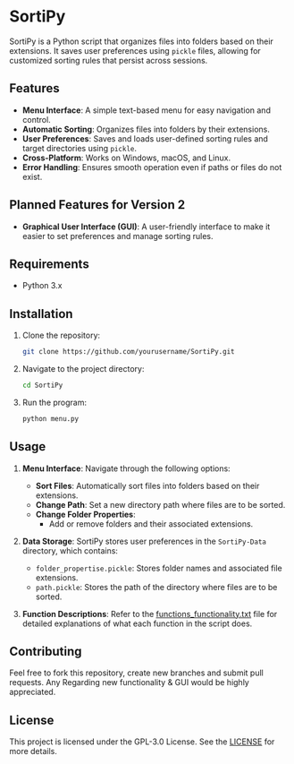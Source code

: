 # SortiPy

SortiPy is a Python script that organizes files into folders based on their extensions. It saves user preferences using `pickle` files, allowing for customized sorting rules that persist across sessions.

## Features

- **Menu Interface**: A simple text-based menu for easy navigation and control.
- **Automatic Sorting**: Organizes files into folders by their extensions.
- **User Preferences**: Saves and loads user-defined sorting rules and target directories using `pickle`.
- **Cross-Platform**: Works on Windows, macOS, and Linux.
- **Error Handling**: Ensures smooth operation even if paths or files do not exist.

## Planned Features for Version 2

- **Graphical User Interface (GUI)**: A user-friendly interface to make it easier to set preferences and manage sorting rules.

## Requirements

- Python 3.x

## Installation

1. Clone the repository:

    ```bash
    git clone https://github.com/yourusername/SortiPy.git
    ```

2. Navigate to the project directory:

    ```bash
    cd SortiPy
    ```

3. Run the program:

    ```bash
    python menu.py
    ```

## Usage

1. **Menu Interface**: Navigate through the following options:

    - **Sort Files**: Automatically sort files into folders based on their extensions.
    - **Change Path**: Set a new directory path where files are to be sorted.
    - **Change Folder Properties**: 
        - Add or remove folders and their associated extensions.

2. **Data Storage**: SortiPy stores user preferences in the `SortiPy-Data` directory, which contains:
    - `folder_propertise.pickle`: Stores folder names and associated file extensions.
    - `path.pickle`: Stores the path of the directory where files are to be sorted.

3. **Function Descriptions**: Refer to the [functions_functionality.txt](https://github.com/N91489/SortiPy/blob/main/functions_functionality.txt) file for detailed explanations of what each function in the script does.

## Contributing

Feel free to fork this repository, create new branches and submit pull requests. Any Regarding new functionality & GUI would be highly appreciated.

## License

This project is licensed under the GPL-3.0 License. See the [LICENSE](https://github.com/N91489/SortiPy/blob/main/LICENSE) for more details.
